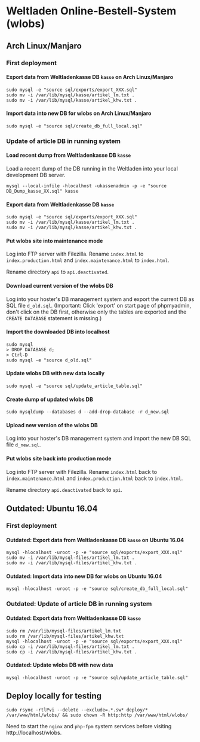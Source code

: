 # Weltladen Online-Bestell-System (wlobs)

## Arch Linux/Manjaro

### First deployment

#### Export data from Weltladenkasse DB `kasse` on Arch Linux/Manjaro

```
sudo mysql -e "source sql/exports/export_XXX.sql"
sudo mv -i /var/lib/mysql/kasse/artikel_lm.txt .
sudo mv -i /var/lib/mysql/kasse/artikel_khw.txt .
```

#### Import data into new DB for wlobs on Arch Linux/Manjaro

```
sudo mysql -e "source sql/create_db_full_local.sql"
```

### Update of article DB in running system

#### Load recent dump from Weltladenkasse DB `kasse`

Load a recent dump of the DB running in the Weltladen into your local
development DB server.

```
mysql --local-infile -hlocalhost -ukassenadmin -p -e "source DB_Dump_kasse_XX.sql" kasse
```

#### Export data from Weltladenkasse DB `kasse`

```
sudo mysql -e "source sql/exports/export_XXX.sql"
sudo mv -i /var/lib/mysql/kasse/artikel_lm.txt .
sudo mv -i /var/lib/mysql/kasse/artikel_khw.txt .
```

#### Put wlobs site into maintenance mode

Log into FTP server with Filezilla. Rename `index.html` to `index.production.html`
and `index.maintenance.html` to `index.html`.

Rename directory `api` to `api.deactivated`.

#### Download current version of the wlobs DB

Log into your hoster's DB management system and export the current DB as SQL file `d_old.sql`.
(Important: Click 'export' on start page of phpmyadmin, don't click on the DB first, otherwise
only the tables are exported and the `CREATE DATABASE` statement is missing.)

#### Import the downloaded DB into localhost

```
sudo mysql
> DROP DATABASE d;
> Ctrl-D
sudo mysql -e "source d_old.sql"
```

#### Update wlobs DB with new data locally

```
sudo mysql -e "source sql/update_article_table.sql"
```

#### Create dump of updated wlobs DB

```
sudo mysqldump --databases d --add-drop-database -r d_new.sql
```

#### Upload new version of the wlobs DB

Log into your hoster's DB management system and import the new DB SQL file `d_new.sql`.

#### Put wlobs site back into production mode

Log into FTP server with Filezilla. Rename `index.html` back to `index.maintenance.html`
and `index.production.html` back to `index.html`.

Rename directory `api.deactivated` back to `api`.














## Outdated: Ubuntu 16.04

### First deployment

#### Outdated: Export data from Weltladenkasse DB `kasse` on Ubuntu 16.04

```
mysql -hlocalhost -uroot -p -e "source sql/exports/export_XXX.sql"
sudo mv -i /var/lib/mysql-files/artikel_lm.txt .
sudo mv -i /var/lib/mysql-files/artikel_khw.txt .
```

#### Outdated: Import data into new DB for wlobs on Ubuntu 16.04

```
mysql -hlocalhost -uroot -p -e "source sql/create_db_full_local.sql"
```

### Outdated: Update of article DB in running system

#### Outdated: Export data from Weltladenkasse DB `kasse`

```
sudo rm /var/lib/mysql-files/artikel_lm.txt
sudo rm /var/lib/mysql-files/artikel_khw.txt
mysql -hlocalhost -uroot -p -e "source sql/exports/export_XXX.sql"
sudo cp -i /var/lib/mysql-files/artikel_lm.txt .
sudo cp -i /var/lib/mysql-files/artikel_khw.txt .
```

#### Outdated: Update wlobs DB with new data

```
mysql -hlocalhost -uroot -p -e "source sql/update_article_table.sql"
```








## Deploy locally for testing

```
sudo rsync -rtlPvi --delete --exclude=.*.sw* deploy/* /var/www/html/wlobs/ && sudo chown -R http:http /var/www/html/wlobs/
```

Need to start the `nginx` and `php-fpm` system services before visiting http://localhost/wlobs.
